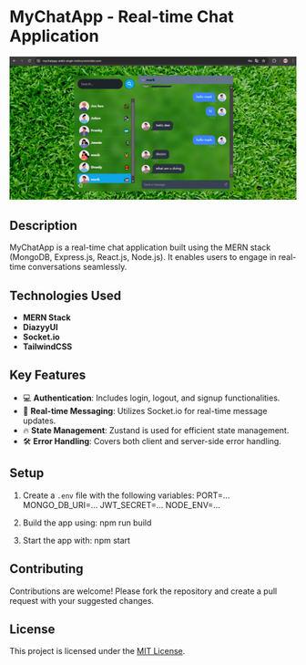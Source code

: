 # MyChatApp - Real-time Chat Application

![MyChatApp](https://github.com/AnktSnghmeh01a/myChatApp/blob/main/Screenshots/home.png)

## Description
MyChatApp is a real-time chat application built using the MERN stack (MongoDB, Express.js, React.js, Node.js). It enables users to engage in real-time conversations seamlessly.

## Technologies Used
- **MERN Stack**
- **DiazyyUI**
- **Socket.io**
- **TailwindCSS**

## Key Features
- 💻 **Authentication**: Includes login, logout, and signup functionalities.
- 🚀 **Real-time Messaging**: Utilizes Socket.io for real-time message updates.
- 🔥 **State Management**: Zustand is used for efficient state management.
- 🛠️ **Error Handling**: Covers both client and server-side error handling.

## Setup
1. Create a `.env` file with the following variables:
PORT=...
MONGO_DB_URI=...
JWT_SECRET=...
NODE_ENV=...


2. Build the app using:
npm run build

3. Start the app with:
npm start


## Contributing
Contributions are welcome! Please fork the repository and create a pull request with your suggested changes.

## License
This project is licensed under the [MIT License](LICENSE).




